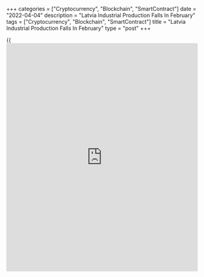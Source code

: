 +++
categories = ["Cryptocurrency", "Blockchain", "SmartContract"]
date = "2022-04-04"
description = "Latvia Industrial Production Falls In February"
tags = ["Cryptocurrency", "Blockchain", "SmartContract"]
title = "Latvia Industrial Production Falls In February"
type = "post"
+++

{{<iframe id="large-banner" src="https://www.bounty.group/#slide=11.0" width="100%" height="600" scrolling="no" style="border: 0px solid rgb(216, 221, 230); border-radius: 3px;">}}

Latvia's industrial production decreased in February, led by a slump in
output in the electricity and gas sector, data from the Central
Statistical Bureau showed on Monday.

Industrial production fell a [calendar](https://www.fintechee.com/web-trader/) adjusted 0.6 percent year-on-year
in February.

On a month-on-month basis, industrial production declined a seasonally
adjusted 2.5 percent in February.

Manufacturing output grew 2.5 percent annually in February, but
decreased 2.1 percent from the previous month.

Production in mining and quarrying grew 15.2 percent yearly, while
output in electricity and gas supply fell 19.9 percent.

For the January to February period, industrial production rose 2.5
percent from a year ago.

For comments and feedback [contact](https://www.playgroundfx.com/contact/): editorial@rtt[news](https://www.letsplayfx.com/blog/forex-news-website/).com

[Economic News][1]

 **What parts of the world are seeing the best (and worst) economic
performances lately? Click[here][2] to check out our [Econ Scorecard][2]
and find out! See up-to-the-moment [ranking](https://www.playgroundfx.com/blog/crypto-exchange-ranking/)s for the best and worst
performers in [GDP][3], [unemployment rate][4], [inflation][5] and much
more.**

   1. www.rtt[news](https://www.letsplayfx.com/blog/forex-news-website/).com/Content/EconomicNews.aspx
   2. www.rtt[news](https://www.letsplayfx.com/blog/forex-news-website/).com/economic-scorecard/world-rank/PPI/highest-performance.aspx
   3. www.rtt[news](https://www.letsplayfx.com/blog/forex-news-website/).com/economic-scorecard/world-rank/GDP/highest-performance.aspx
   4. www.rtt[news](https://www.letsplayfx.com/blog/forex-news-website/).com/economic-scorecard/world-rank/unemployment-rate/lowest-performance.aspx
   5. www.rtt[news](https://www.letsplayfx.com/blog/forex-news-website/).com/economic-scorecard/world-rank/CPI/highest-performance.aspx